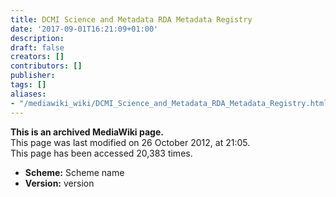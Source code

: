 ```yaml
---
title: DCMI Science and Metadata RDA Metadata Registry
date: '2017-09-01T16:21:09+01:00'
description: 
draft: false
creators: []
contributors: []
publisher: 
tags: []
aliases:
- "/mediawiki_wiki/DCMI_Science_and_Metadata_RDA_Metadata_Registry.html"
---
```


 **This is an archived MediaWiki page.**  
This page was last modified on 26 October 2012, at 21:05.  
This page has been accessed 20,383 times.

- **Scheme:** Scheme name
- **Version:** version

